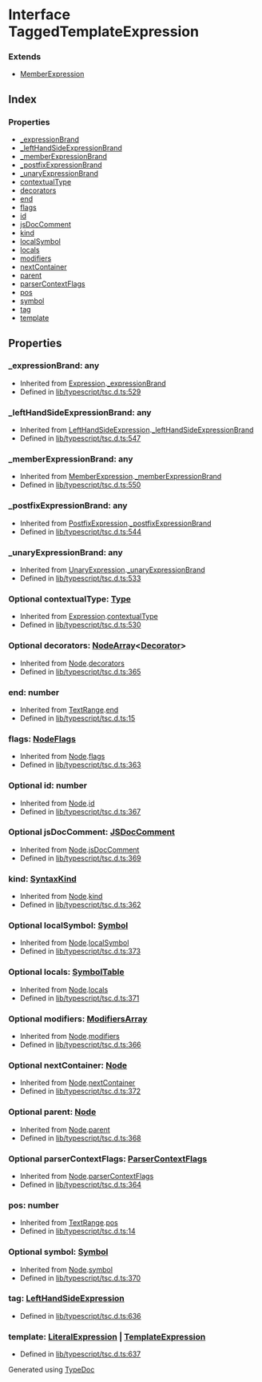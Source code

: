 # Interface TaggedTemplateExpression


### Extends
* [MemberExpression](ts.memberexpression.md)

## Index

### Properties
* [_expressionBrand](ts.taggedtemplateexpression.md#_expressionbrand)
* [_leftHandSideExpressionBrand](ts.taggedtemplateexpression.md#_lefthandsideexpressionbrand)
* [_memberExpressionBrand](ts.taggedtemplateexpression.md#_memberexpressionbrand)
* [_postfixExpressionBrand](ts.taggedtemplateexpression.md#_postfixexpressionbrand)
* [_unaryExpressionBrand](ts.taggedtemplateexpression.md#_unaryexpressionbrand)
* [contextualType](ts.taggedtemplateexpression.md#contextualtype)
* [decorators](ts.taggedtemplateexpression.md#decorators)
* [end](ts.taggedtemplateexpression.md#end)
* [flags](ts.taggedtemplateexpression.md#flags)
* [id](ts.taggedtemplateexpression.md#id)
* [jsDocComment](ts.taggedtemplateexpression.md#jsdoccomment)
* [kind](ts.taggedtemplateexpression.md#kind)
* [localSymbol](ts.taggedtemplateexpression.md#localsymbol)
* [locals](ts.taggedtemplateexpression.md#locals)
* [modifiers](ts.taggedtemplateexpression.md#modifiers)
* [nextContainer](ts.taggedtemplateexpression.md#nextcontainer)
* [parent](ts.taggedtemplateexpression.md#parent)
* [parserContextFlags](ts.taggedtemplateexpression.md#parsercontextflags)
* [pos](ts.taggedtemplateexpression.md#pos)
* [symbol](ts.taggedtemplateexpression.md#symbol)
* [tag](ts.taggedtemplateexpression.md#tag)
* [template](ts.taggedtemplateexpression.md#template)

## Properties

### _expressionBrand: any

* Inherited from [Expression](ts.expression.md).[_expressionBrand](ts.expression.md#_expressionbrand)
* Defined in [lib/typescript/tsc.d.ts:529](https://github.com/kimamula/typedoc/blob/HEAD/src/lib/typescript/tsc.d.ts#L529)


### _leftHandSideExpressionBrand: any

* Inherited from [LeftHandSideExpression](ts.lefthandsideexpression.md).[_leftHandSideExpressionBrand](ts.lefthandsideexpression.md#_lefthandsideexpressionbrand)
* Defined in [lib/typescript/tsc.d.ts:547](https://github.com/kimamula/typedoc/blob/HEAD/src/lib/typescript/tsc.d.ts#L547)


### _memberExpressionBrand: any

* Inherited from [MemberExpression](ts.memberexpression.md).[_memberExpressionBrand](ts.memberexpression.md#_memberexpressionbrand)
* Defined in [lib/typescript/tsc.d.ts:550](https://github.com/kimamula/typedoc/blob/HEAD/src/lib/typescript/tsc.d.ts#L550)


### _postfixExpressionBrand: any

* Inherited from [PostfixExpression](ts.postfixexpression.md).[_postfixExpressionBrand](ts.postfixexpression.md#_postfixexpressionbrand)
* Defined in [lib/typescript/tsc.d.ts:544](https://github.com/kimamula/typedoc/blob/HEAD/src/lib/typescript/tsc.d.ts#L544)


### _unaryExpressionBrand: any

* Inherited from [UnaryExpression](ts.unaryexpression.md).[_unaryExpressionBrand](ts.unaryexpression.md#_unaryexpressionbrand)
* Defined in [lib/typescript/tsc.d.ts:533](https://github.com/kimamula/typedoc/blob/HEAD/src/lib/typescript/tsc.d.ts#L533)


### Optional contextualType: [Type](ts.type.md)

* Inherited from [Expression](ts.expression.md).[contextualType](ts.expression.md#contextualtype)
* Defined in [lib/typescript/tsc.d.ts:530](https://github.com/kimamula/typedoc/blob/HEAD/src/lib/typescript/tsc.d.ts#L530)


### Optional decorators: [NodeArray](ts.nodearray.md)<[Decorator](ts.decorator.md)>

* Inherited from [Node](ts.node.md).[decorators](ts.node.md#decorators)
* Defined in [lib/typescript/tsc.d.ts:365](https://github.com/kimamula/typedoc/blob/HEAD/src/lib/typescript/tsc.d.ts#L365)


### end: number

* Inherited from [TextRange](ts.textrange.md).[end](ts.textrange.md#end)
* Defined in [lib/typescript/tsc.d.ts:15](https://github.com/kimamula/typedoc/blob/HEAD/src/lib/typescript/tsc.d.ts#L15)


### flags: [NodeFlags](../enums/ts.nodeflags.md)

* Inherited from [Node](ts.node.md).[flags](ts.node.md#flags)
* Defined in [lib/typescript/tsc.d.ts:363](https://github.com/kimamula/typedoc/blob/HEAD/src/lib/typescript/tsc.d.ts#L363)


### Optional id: number

* Inherited from [Node](ts.node.md).[id](ts.node.md#id)
* Defined in [lib/typescript/tsc.d.ts:367](https://github.com/kimamula/typedoc/blob/HEAD/src/lib/typescript/tsc.d.ts#L367)


### Optional jsDocComment: [JSDocComment](ts.jsdoccomment.md)

* Inherited from [Node](ts.node.md).[jsDocComment](ts.node.md#jsdoccomment)
* Defined in [lib/typescript/tsc.d.ts:369](https://github.com/kimamula/typedoc/blob/HEAD/src/lib/typescript/tsc.d.ts#L369)


### kind: [SyntaxKind](../enums/ts.syntaxkind.md)

* Inherited from [Node](ts.node.md).[kind](ts.node.md#kind)
* Defined in [lib/typescript/tsc.d.ts:362](https://github.com/kimamula/typedoc/blob/HEAD/src/lib/typescript/tsc.d.ts#L362)


### Optional localSymbol: [Symbol](ts.symbol.md)

* Inherited from [Node](ts.node.md).[localSymbol](ts.node.md#localsymbol)
* Defined in [lib/typescript/tsc.d.ts:373](https://github.com/kimamula/typedoc/blob/HEAD/src/lib/typescript/tsc.d.ts#L373)


### Optional locals: [SymbolTable](ts.symboltable.md)

* Inherited from [Node](ts.node.md).[locals](ts.node.md#locals)
* Defined in [lib/typescript/tsc.d.ts:371](https://github.com/kimamula/typedoc/blob/HEAD/src/lib/typescript/tsc.d.ts#L371)


### Optional modifiers: [ModifiersArray](ts.modifiersarray.md)

* Inherited from [Node](ts.node.md).[modifiers](ts.node.md#modifiers)
* Defined in [lib/typescript/tsc.d.ts:366](https://github.com/kimamula/typedoc/blob/HEAD/src/lib/typescript/tsc.d.ts#L366)


### Optional nextContainer: [Node](ts.node.md)

* Inherited from [Node](ts.node.md).[nextContainer](ts.node.md#nextcontainer)
* Defined in [lib/typescript/tsc.d.ts:372](https://github.com/kimamula/typedoc/blob/HEAD/src/lib/typescript/tsc.d.ts#L372)


### Optional parent: [Node](ts.node.md)

* Inherited from [Node](ts.node.md).[parent](ts.node.md#parent)
* Defined in [lib/typescript/tsc.d.ts:368](https://github.com/kimamula/typedoc/blob/HEAD/src/lib/typescript/tsc.d.ts#L368)


### Optional parserContextFlags: [ParserContextFlags](../enums/ts.parsercontextflags.md)

* Inherited from [Node](ts.node.md).[parserContextFlags](ts.node.md#parsercontextflags)
* Defined in [lib/typescript/tsc.d.ts:364](https://github.com/kimamula/typedoc/blob/HEAD/src/lib/typescript/tsc.d.ts#L364)


### pos: number

* Inherited from [TextRange](ts.textrange.md).[pos](ts.textrange.md#pos)
* Defined in [lib/typescript/tsc.d.ts:14](https://github.com/kimamula/typedoc/blob/HEAD/src/lib/typescript/tsc.d.ts#L14)


### Optional symbol: [Symbol](ts.symbol.md)

* Inherited from [Node](ts.node.md).[symbol](ts.node.md#symbol)
* Defined in [lib/typescript/tsc.d.ts:370](https://github.com/kimamula/typedoc/blob/HEAD/src/lib/typescript/tsc.d.ts#L370)


### tag: [LeftHandSideExpression](ts.lefthandsideexpression.md)

* Defined in [lib/typescript/tsc.d.ts:636](https://github.com/kimamula/typedoc/blob/HEAD/src/lib/typescript/tsc.d.ts#L636)


### template: [LiteralExpression](ts.literalexpression.md) | [TemplateExpression](ts.templateexpression.md)

* Defined in [lib/typescript/tsc.d.ts:637](https://github.com/kimamula/typedoc/blob/HEAD/src/lib/typescript/tsc.d.ts#L637)



Generated using [TypeDoc](http://typedoc.io)
